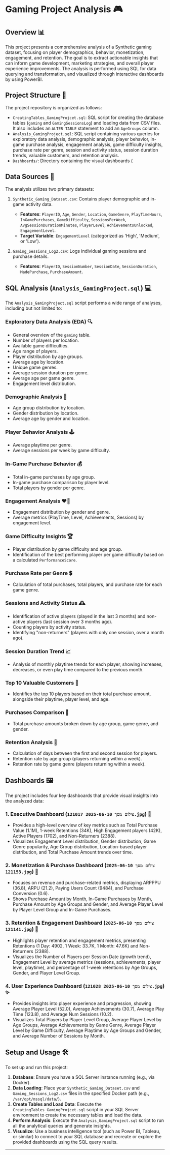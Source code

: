 # Gaming Project Analysis 🎮

## Overview 📊

This project presents a comprehensive analysis of a Synthetic gaming dataset, focusing on player demographics, behavior, monetization, engagement, and retention. The goal is to extract actionable insights that can inform game development, marketing strategies, and overall player experience improvements. The analysis is performed using SQL for data querying and transformation, and visualized through interactive dashboards by using PowerBI.

## Project Structure 📁

The project repository is organized as follows:

* `CreatingTables_GamingProjcet.sql`: SQL script for creating the database tables (`gaming` and `GamingSessionsLog`) and loading data from CSV files. It also includes an `ALTER TABLE` statement to add an `AgeGroups` column.
* `Analysis_GamingProject.sql`: SQL script containing various queries for exploratory data analysis, demographic analysis, player behavior, in-game purchase analysis, engagement analysis, game difficulty insights, purchase rate per genre, session and activity status, session duration trends, valuable customers, and retention analysis.
* `Dashboards/`: Directory containing the visual dashboards (
## Data Sources 💾

The analysis utilizes two primary datasets:

1.  `Synthetic_Gaming_Dataset.csv`: Contains player demographic and in-game activity data.
    * **Features**: `PlayerID`, `Age`, `Gender`, `Location`, `GameGenre`, `PlayTimeHours`, `InGamePurchases`, `GameDifficulty`, `SessionsPerWeek`, `AvgSessionDurationMinutes`, `PlayerLevel`, `AchievementsUnlocked`, `EngagementLevel`.
    * **Target Variable**: `EngagementLevel` (categorized as 'High', 'Medium', or 'Low').

2.  `Gaming_Sessions_Log2.csv`: Logs individual gaming sessions and purchase details.
    * **Features**: `PlayerID`, `SessionNumber`, `SessionDate`, `SessionDuration`, `MadePurchase`, `PurchaseAmount`.

## SQL Analysis (`Analysis_GamingProject.sql`) 💻

The `Analysis_GamingProject.sql` script performs a wide range of analyses, including but not limited to:

### Exploratory Data Analysis (EDA) 🔍
* General overview of the `gaming` table.
* Number of players per location.
* Available game difficulties.
* Age range of players.
* Player distribution by age groups.
* Average age by location.
* Unique game genres.
* Average session duration per genre.
* Average age per game genre.
* Engagement level distribution.

### Demographic Analysis 👥
* Age group distribution by location.
* Gender distribution by location.
* Average age by gender and location.

### Player Behavior Analysis 🕹️
* Average playtime per genre.
* Average sessions per week by game difficulty.

### In-Game Purchase Behavior 💰
* Total in-game purchases by age group.
* In-game purchase comparison by player level.
* Total players by gender per genre.

### Engagement Analysis ❤️‍🔥
* Engagement distribution by gender and genre.
* Average metrics (PlayTime, Level, Achievements, Sessions) by engagement level.

### Game Difficulty Insights 🏆
* Player distribution by game difficulty and age group.
* Identification of the best performing player per game difficulty based on a calculated `PerformanceScore`.

### Purchase Rate per Genre 💲
* Calculation of total purchases, total players, and purchase rate for each game genre.

### Sessions and Activity Status 🕰️
* Identification of active players (played in the last 3 months) and non-active players (last session over 3 months ago).
* Counting players by activity status.
* Identifying "non-returners" (players with only one session, over a month ago).

### Session Duration Trend 📈
* Analysis of monthly playtime trends for each player, showing increases, decreases, or even play time compared to the previous month.

### Top 10 Valuable Customers 💎
* Identifies the top 10 players based on their total purchase amount, alongside their playtime, player level, and age.

### Purchases Comparison 🛒
* Total purchase amounts broken down by age group, game genre, and gender.

### Retention Analysis 🔄
* Calculation of days between the first and second session for players.
* Retention rate by age group (players returning within a week).
* Retention rate by game genre (players returning within a week).

## Dashboards 🖼️

The project includes four key dashboards that provide visual insights into the analyzed data:

### 1. Executive Dashboard (`צילום מסך 2025-06-10 121017.jpg`) 👔
* Provides a high-level overview of key metrics such as Total Purchase Value (1.1M), 1-week Retentions (34K), High Engagement players (42K), Active Players (1702), and Non-Returners (2388).
* Visualizes Engagement Level distribution, Gender distribution, Game Genre popularity, Age Group distribution, Location-based player distribution, and Total Purchase Amount trends over time.

### 2. Monetization & Purchase Dashboard (`צילום מסך 2025-06-10 121153.jpg`) 💸
* Focuses on revenue and purchase-related metrics, displaying ARPPPU (36.8), ARPU (21.2), Paying Users Count (9484), and Purchase Conversion (0.6).
* Shows Purchase Amount by Month, In-Game Purchases by Month, Purchase Amount by Age Groups and Gender, and Average Player Level by Player Level Group and In-Game Purchases.

### 3. Retention & Engagement Dashboard (`צילום מסך 2025-06-10 121141.jpg`) 🤝
* Highlights player retention and engagement metrics, presenting Retentions (1 Day: 4902, 1 Week: 33.7K, 1 Month: 47.6K) and Non-Returners (2388).
* Visualizes the Number of Players per Session Date (growth trend), Engagement Level by average metrics (sessions, achievements, player level, playtime), and percentage of 1-week retentions by Age Groups, Gender, and Player Level Group.

### 4. User Experience Dashboard (`צילום מסך 2025-06-10 121028.jpg`) ✨
* Provides insights into player experience and progression, showing Average Player Level (52.0), Average Achievements (30.7), Average Play Time (123.8), and Average Num Sessions (10.2).
* Visualizes Total Players by Player Level Group, Average Player Level by Age Groups, Average Achievements by Game Genre, Average Player Level by Game Difficulty, Average Playtime by Age Groups and Gender, and Average Number of Sessions by Month.

## Setup and Usage 🛠️

To set up and run this project:

1.  **Database**: Ensure you have a SQL Server instance running (e.g., via Docker).
2.  **Data Loading**: Place your `Synthetic_Gaming_Dataset.csv` and `Gaming_Sessions_Log2.csv` files in the specified Docker path (e.g., `/var/opt/mssql/data/`).
3.  **Create Tables and Load Data**: Execute the `CreatingTables_GamingProjcet.sql` script in your SQL Server environment to create the necessary tables and load the data.
4.  **Perform Analysis**: Execute the `Analysis_GamingProject.sql` script to run all the analytical queries and generate insights.
5.  **Visualize**: Use a business intelligence tool (such as Power BI, Tableau, or similar) to connect to your SQL database and recreate or explore the provided dashboards using the SQL query results.

---
